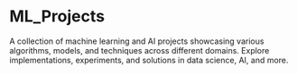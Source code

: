 # ML_Projects
A collection of machine learning and AI projects showcasing various algorithms, models, and techniques across different domains. Explore implementations, experiments, and solutions in data science, AI, and more.
